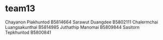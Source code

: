 ﻿# team13

Chayanon Piakhuntod B5814664
Sarawut Duangdee B5802111
Chalermchai Luangsakunthai B5814985
Juthathip Manomai B5809844
Sasitorn Tepkhuntod B5800841